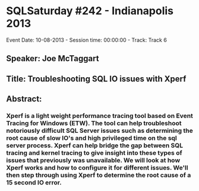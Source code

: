 # SQLSaturday #242 - Indianapolis 2013
Event Date: 10-08-2013 - Session time: 00:00:00 - Track: Track 6
## Speaker: Joe McTaggart
## Title: Troubleshooting SQL IO issues with Xperf
## Abstract:
### Xperf is a light weight performance tracing tool based on Event Tracing for Windows (ETW).   The tool can help troubleshoot notoriously difficult SQL Server issues such as determining the root cause of slow IO's and high privileged time on the sql server process.   Xperf can help bridge the gap between SQL tracing and kernel tracing to give insight into these types of issues that previously was unavailable.  We will look at how Xperf works and how to configure it for different issues.   We'll then step through using Xperf to determine the root cause of a 15 second IO error.
